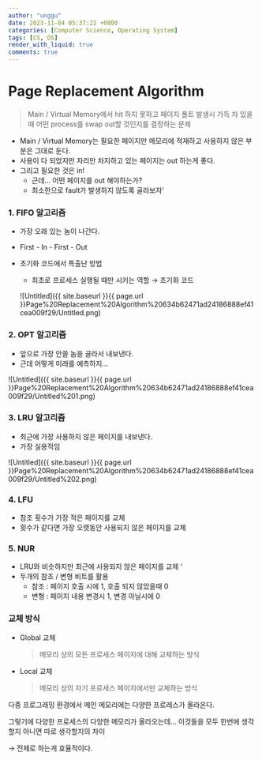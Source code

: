 ```yaml
---
author: "unggu"
date: 2023-11-04 05:37:22 +0800
categories: [Computer Science, Operating System]
tags: [CS, OS]
render_with_liquid: true
comments: true
---
```

# Page Replacement Algorithm

> Main / Virtual Memory에서 hit 하지 못하고 페이지 폴트 발생시 가득 차 있을 때 어떤 process를 swap out할 것인지를 결정하는 문제
> 

- Main / Virtual Memory는 필요한 페이지만 메모리에 적재하고 사용하지 않은 부분은 그대로 둔다.
- 사용이 다 되었지만 자리만 차지하고 있는 페이지는 out 하는게 좋다.
- 그리고 필요한 것은 in!
    - 근데… 어떤 페이지를 out 해야하는가?
    - 최소한으로 fault가 발생하지 않도록 골라보자’

### 1. FIFO 알고리즘

- 가장 오래 있는 놈이 나간다.
- First - In - First - Out
- 초기화 코드에서 특출난 방법
    - 최초로 프로세스 실행될 때만 시키는 역할 → 초기화 코드
    
    ![Untitled]({{ site.baseurl }}{{ page.url }}Page%20Replacement%20Algorithm%20634b62471ad24186888ef41cea009f29/Untitled.png)
    

### 2. OPT 알고리즘

- 앞으로 가장 안쓸 놈을 골라서 내보낸다.
- 근데 어떻게 미래를 예측하지…

![Untitled]({{ site.baseurl }}{{ page.url }}Page%20Replacement%20Algorithm%20634b62471ad24186888ef41cea009f29/Untitled%201.png)

### 3. LRU 알고리즘

- 최근에 가장 사용하지 않은 페이지를 내보낸다.
- 가장 실용적임

![Untitled]({{ site.baseurl }}{{ page.url }}Page%20Replacement%20Algorithm%20634b62471ad24186888ef41cea009f29/Untitled%202.png)

### 4. LFU

- 참조 횟수가 가장 적은 페이지를 교체
- 횟수가 같다면 가장 오랫동안 사용되지 않은 페이지를 교체

### 5. NUR

- LRU와 비슷하지만 최근에 사용되지 않은 페이지를 교체 ‘
- 두개의 참조 / 변형 비트를 활용
    - 참조 : 페이지 호출 시에 1, 호출 되지 않았을때 0
    - 변형 : 페이지 내용 변경시 1, 변경 아닐시에 0

### 교체 방식

- Global 교체
    
    > 메모리 상의 모든 프로세스 페이지에 대해 교체하는 방식
    > 
- Local 교체
    
    > 메모리 상의 자기 프로세스 페이지에서만 교체하는 방식
    > 

다중 프로그래밍 환경에서 메인 메모리에는 다양한 프로레스가 올라온다. 

그렇기에 다양한 프로세스의 다양한 메모리가 올라오는데… 이것들을 모두 한번에 생각할지 아니면 따로 생각할지의 차이

→ 전체로 하는게 효율적이다.